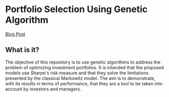 # Portfolio Selection Using Genetic Algorithm

[Blog Post](https://www.notion.so/Portfolio-Optimization-Based-on-Sharpe-Ratio-and-Genetic-Algorithm-bee99b40337848049aea0f7d90166eda)

## What is it?

The objective of this repository is to use genetic algorithms to address the problem of optimizing investment portfolios.  It is intended that the proposed models use Sharpe's risk measure and that they solve the limitations presented by the classical Markowitz model.  The aim is to demonstrate, with its results in terms of performance, that they are a tool to be taken into account by investors and managers.
